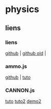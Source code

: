 # physics



## liens
### liens
[github](https://github.com/n5ro/aframe-physics-system) | 
[github old](https://github.com/wmurphyrd/aframe-physics-extras) |

### ammo.js
[github](https://github.com/kripken/ammo.js/) |
[tuto](https://jgbarah.github.io/aframe-playground/physics-01/)
### CANNON.js
[tuto](http://schteppe.github.io/cannon.js/)
[tuto2](https://hacks.mozilla.org/2017/05/having-fun-with-physics-and-a-frame/)
[demo2](https://github.com/belen-albeza/vr-bowling)